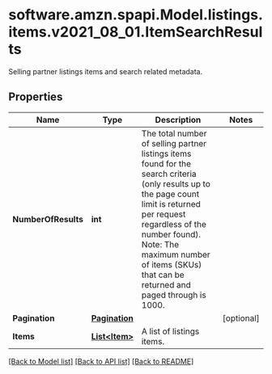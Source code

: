 # software.amzn.spapi.Model.listings.items.v2021_08_01.ItemSearchResults
Selling partner listings items and search related metadata.

## Properties

Name | Type | Description | Notes
------------ | ------------- | ------------- | -------------
**NumberOfResults** | **int** | The total number of selling partner listings items found for the search criteria (only results up to the page count limit is returned per request regardless of the number found).  Note: The maximum number of items (SKUs) that can be returned and paged through is 1000. | 
**Pagination** | [**Pagination**](Pagination.md) |  | [optional] 
**Items** | [**List&lt;Item&gt;**](Item.md) | A list of listings items. | 

[[Back to Model list]](../README.md#documentation-for-models) [[Back to API list]](../README.md#documentation-for-api-endpoints) [[Back to README]](../README.md)

